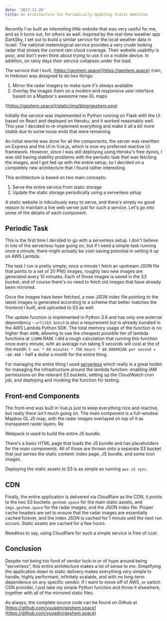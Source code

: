```yaml
---
date: '2017-11-20'
title: An Architecture for Periodically Updating Static Websites
---
```


Recently I've built an interesting little website that was very useful for me, and as it turns out, for others as well. Inspired by the real-time weather app DarkSky, I set out to build a similar service for the local weather data in Israel. The national meterological service provides a very crude looking radar that shows the current rain cloud coverage. Their website usability is poor, and don't even think about trying to use it on a mobile device. In addition, on rainy days their service collapses under the load.

The service that I built, [https://geshem.space](https://geshem.space) (rain, in Hebrew) was designed to do two things:

1. Mirror the radar imagery to make sure it's always available
2. Overlay the images them on a modern and responsive user interface based on a Mapbox's awesome new GL maps

![https://geshem.space](/static/img/blog/geshem.png)

Initially the service was implemented in Python running on Flask with the UI based on React and deployed on Heroku, and it worked reasonably well. This year I decided to re-implement everything and make it all a bit more stable due to some loose ends that were remaining.

An initial rewrite was done for all the components, the server was rewritten on Express and the UI in Vue.js, which is now my preferred reactive UI framework. However, since I was still deploying using Heroku's free dynos, I was still having stability problems with the periodic task that was fetching the images, and I got fed up with the entire setup, so I decided on a completely new architecture that I found rather interesting.

This architecture is based on two main concepts:

1. Serve the entire service from static storage
2. Update the static storage periodically using a serverless setup

A static website is ridiculously easy to serve, and there's simply no good reason to maintain a live web server just for such a service. Let's go into some of the details of each component.

## Periodic Task

This is the first time I decided to go with a serverless setup. I don't believe in lots of the serverless hype going on, but if I need a simple task running once a minute, there might actually be cost-saving potential in setting it up on AWS Lambda.

The task I run is pretty simple, once a minute I fetch an upstream JSON file that points to a set of 20 PNG images, roughly two new images are generated every 10 minutes. Each of those images is saved in the S3 bucket, and of course there's no need to fetch old images that have already been mirrored.

Once the images have been fetched, a new JSON index file pointing to the latest images is generated according to a scheme that better matches the frontend I built, and uploaded to S3 as well.

The update function is implemented in Python 3.6 and has only one external dependency - `urllib3`. `boto3` is also a requirement but is already bundled in the AWS Lambda Python SDK. The total memory usage of the function is no higher than `40MB`, allowing to use the cheapest possible tier of lambda functions at `128MB` RAM. I did a rough calculation that running this function once every minute, with an average run taking 5 seconds will cost at the of the month: `5 sec * 60 minutes * 750 hours * $0.00000208 per second = ~$0.468` - half a dollar a month for the entire thing.

For managing the entire thing I used [serverless](https://serverless.com/) which really is a great toolkit for managing the infrastructure around the lambda function: enabling IAM permissions on the relevant S3 buckets, setting up the CloudWatch cron job, and deploying and invoking the function for testing.

## Front-end Components

The front-end was built in Vue.js just to keep everything nice and reactive, but really there isn't much going on. The main component is a full-window Mapbox GL JS map, with the radar images overlayed on top of it as transparent raster layers. Re

Webpack is used to build the entire JS bundle.

There's a basic HTML page that loads the JS bundle and has placeholders for the main components. All of those are thrown onto a separate S3 bucket that jsut serves the static content: index page, JS bundle, and some icon images.

Deploying the static assets to S3 is as simple as running `aws s3 sync`.

## CDN

Finally, the entire application is delivered via Cloudflare as the CDN, it points to the two S3 buckets: `geshem.space` for the main static assets, and `imgs.geshem.space` for the radar images, and the JSON index file. Proper cache headers are set to ensure that the radar images are essentially cached forever, and the index JSON is cached for 1 minute until the next run occurs. Static assets are cached for a few hours.

Needless to say, using Cloudflare for such a simple service is  free of cost.

## Conclusion

Despite not being too fond of vendor lock-in or of hype around being "serverless", this entire architecture makes a lot of sense to me. Simplifying the application down to static delivery makes everything very simple to handle, highly performant, infinitely scalable, and with no long-term dependence on any specific vendor. If I want to move off of AWS, or switch CDN provider, I just take my simple Python function and throw it elsewhere, together with all of the mirrored static files.

As always, the complete source code can be found on Github at [https://github.com/yuvadm/geshem.space](https://github.com/yuvadm/geshem.space)